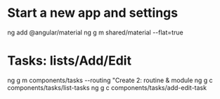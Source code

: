 # Start a new app and settings

ng add @angular/material
ng g m shared/material --flat=true

# Tasks: lists/Add/Edit
ng g m components/tasks --routing  "Create 2: routine & module
ng g c components/tasks/list-tasks
ng g c components/tasks/add-edit-task


